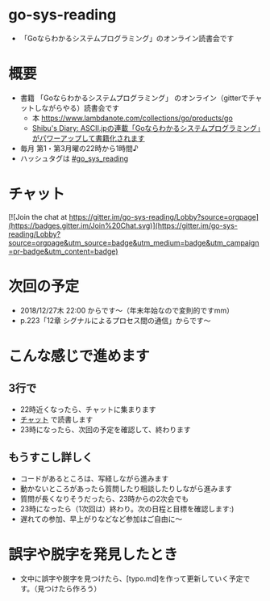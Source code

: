 # go-sys-reading
- 「Goならわかるシステムプログラミング」のオンライン読書会です

# 概要
* 書籍 「Goならわかるシステムプログラミング」 のオンライン（gitterでチャットしながらやる）読書会です
  * 本 https://www.lambdanote.com/collections/go/products/go
  * [Shibu's Diary: ASCII.jpの連載「Goならわかるシステムプログラミング」がパワーアップして書籍化されます]( http://blog.shibu.jp/article/181327596.html )
* 毎月 第1・第3月曜の22時から1時間♪
* ハッシュタグは [#go_sys_reading](https://twitter.com/search?f=tweets&q=%23go_sys_reading&src=typd)

# チャット
[![Join the chat at https://gitter.im/go-sys-reading/Lobby?source=orgpage](https://badges.gitter.im/Join%20Chat.svg)](https://gitter.im/go-sys-reading/Lobby?source=orgpage&utm_source=badge&utm_medium=badge&utm_campaign=pr-badge&utm_content=badge)


# 次回の予定
* 2018/12/27木 22:00 からです〜（年末年始なので変則的ですmm）
* p.223「12章 シグナルによるプロセス間の通信」からです〜


# こんな感じで進めます

## 3行で
* 22時近くなったら、チャットに集まります
* [チャット](https://gitter.im/go-sys-reading/Lobby?source=orgpage)
 で読書します
* 23時になったら、次回の予定を確認して、終わります

## もうすこし詳しく
* コードがあるところは、写経しながら進みます
* 動かないところがあったら質問したり相談したりしながら進みます
* 質問が長くなりそうだったら、23時からの2次会でも
* 23時になったら（1次回は）終わり。次の日程と目標を確認します:)
* 遅れての参加、早上がりなどなど参加はご自由に〜


# 誤字や脱字を発見したとき
* 文中に誤字や脱字を見つけたら、[typo.md]を作って更新していく予定です。（見つけたら作ろう）


